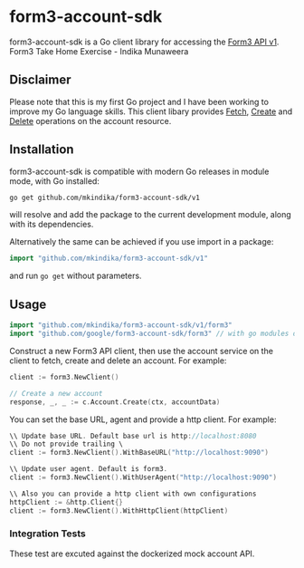 
# form3-account-sdk #

form3-account-sdk is a Go client library for accessing the [Form3 API v1][].
Form3 Take Home Exercise - Indika Munaweera

## Disclaimer ##

Please note that this is my first Go project and I have been working to improve my Go language skills. 
This client libary provides [Fetch][], [Create][] and [Delete][] operations on the account resource.

## Installation ##

form3-account-sdk is compatible with modern Go releases in module mode, with Go installed:

```bash
go get github.com/mkindika/form3-account-sdk/v1
```

will resolve and add the package to the current development module, along with its dependencies.

Alternatively the same can be achieved if you use import in a package:

```go
import "github.com/mkindika/form3-account-sdk/v1"
```

and run `go get` without parameters.

## Usage ##

```go
import "github.com/mkindika/form3-account-sdk/v1/form3"	
import "github.com/google/form3-account-sdk/form3" // with go modules disabled
```

Construct a new Form3 API client, then use the account service on the client to
fetch, create and delete an account. For example:

```go
client := form3.NewClient()

// Create a new account
response, _, _ := c.Account.Create(ctx, accountData)
```

You can set the base URL, agent and provide a http client. For example:

```go
\\ Update base URL. Default base url is http://localhost:8080
\\ Do not provide trailing \
client := form3.NewClient().WithBaseURL("http://localhost:9090")

\\ Update user agent. Default is form3.
client := form3.NewClient().WithUserAgent("http://localhost:9090")

\\ Also you can provide a http client with own configurations
httpClient := &http.Client{}
client := form3.NewClient().WithHttpClient(httpClient)
```

### Integration Tests ###
These test are excuted against the dockerized mock account API. 

[Form3 API v1]: https://api-docs.form3.tech/api.html
[Fetch]: https://api-docs.form3.tech/api.html#organisation-accounts-fetch
[Create]: https://api-docs.form3.tech/api.html#organisation-accounts-create
[Delete]: https://api-docs.form3.tech/api.html#organisation-accounts-delete